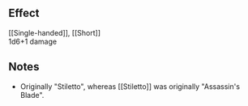 ## Effect
[[Single-handed]], [[Short]]<br>1d6+1 damage
## Notes
* Originally "Stiletto", whereas [[Stiletto]] was originally "Assassin's Blade".